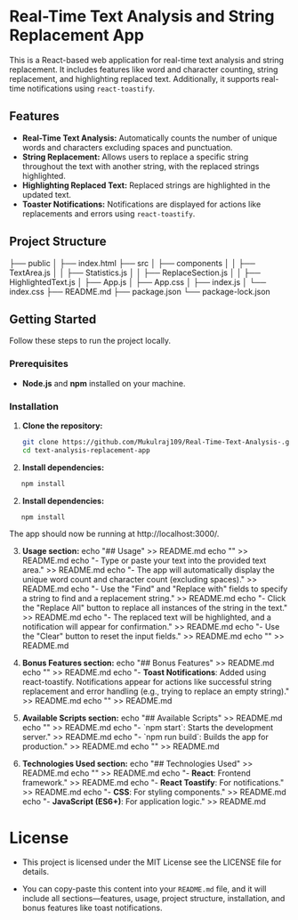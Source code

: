 # Real-Time Text Analysis and String Replacement App

This is a React-based web application for real-time text analysis and string replacement. It includes features like word and character counting, string replacement, and highlighting replaced text. Additionally, it supports real-time notifications using `react-toastify`.

## Features

- **Real-Time Text Analysis:** Automatically counts the number of unique words and characters excluding spaces and punctuation.
- **String Replacement:** Allows users to replace a specific string throughout the text with another string, with the replaced strings highlighted.
- **Highlighting Replaced Text:** Replaced strings are highlighted in the updated text.
- **Toaster Notifications:** Notifications are displayed for actions like replacements and errors using `react-toastify`.

## Project Structure

├── public │ ├── index.html ├── src │ ├── components │ │ ├── TextArea.js │ │ ├── Statistics.js │ │ ├── ReplaceSection.js │ │ ├── HighlightedText.js │ ├── App.js │ ├── App.css │ ├── index.js │ └── index.css ├── README.md ├── package.json └── package-lock.json


## Getting Started

Follow these steps to run the project locally.

### Prerequisites

- **Node.js** and **npm** installed on your machine.

### Installation

1. **Clone the repository:**
   ```bash
   git clone https://github.com/Mukulraj109/Real-Time-Text-Analysis-.git
   cd text-analysis-replacement-app

2. **Install dependencies:**
 ```bash
    npm install
 ```

2. **Install dependencies:**
 ```bash
    npm install
  ```
The app should now be running at http://localhost:3000/.

3. **Usage section:**
echo "## Usage" >> README.md
echo "" >> README.md
echo "- Type or paste your text into the provided text area." >> README.md
echo "- The app will automatically display the unique word count and character count (excluding spaces)." >> README.md
echo "- Use the \"Find\" and \"Replace with\" fields to specify a string to find and a replacement string." >> README.md
echo "- Click the \"Replace All\" button to replace all instances of the string in the text." >> README.md
echo "- The replaced text will be highlighted, and a notification will appear for confirmation." >> README.md
echo "- Use the \"Clear\" button to reset the input fields." >> README.md
echo "" >> README.md

4. **Bonus Features section:**
echo "## Bonus Features" >> README.md
echo "" >> README.md
echo "- **Toast Notifications**: Added using react-toastify. Notifications appear for actions like successful string replacement and error handling (e.g., trying to replace an empty string)." >> README.md
echo "" >> README.md

 5. **Available Scripts section:**
echo "## Available Scripts" >> README.md
echo "" >> README.md
echo "- \`npm start\`: Starts the development server." >> README.md
echo "- \`npm run build\`: Builds the app for production." >> README.md
echo "" >> README.md

6. **Technologies Used section:** 
echo "## Technologies Used" >> README.md
echo "" >> README.md
echo "- **React**: Frontend framework." >> README.md
echo "- **React Toastify**: For notifications." >> README.md
echo "- **CSS**: For styling components." >> README.md
echo "- **JavaScript (ES6+)**: For application logic." >> README.md


# License
- This project is licensed under the MIT License see the LICENSE file for details.

- You can copy-paste this content into your `README.md` file, and it will include all sections—features, usage, project structure, installation, and bonus features like toast notifications.
